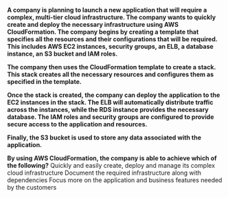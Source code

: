 **A company is planning to launch a new application that will require a complex, multi-tier cloud infrastructure. The company wants to quickly create and deploy the necessary infrastructure using AWS CloudFormation. The company begins by creating a template that specifies all the resources and their configurations that will be required. This includes AWS EC2 instances, security groups, an ELB, a database instance, an S3 bucket and IAM roles.**

**The company then uses the CloudFormation template to create a stack. This stack creates all the necessary resources and configures them as specified in the template.**

**Once the stack is created, the company can deploy the application to the EC2 instances in the stack. The ELB will automatically distribute traffic across the instances, while the RDS instance provides the necessary database. The IAM roles and security groups are configured to provide secure access to the application and resources.**

**Finally, the S3 bucket is used to store any data associated with the application.**

**By using AWS CloudFormation, the company is able to achieve which of the following?**
Quickly and easily create, deploy and manage its complex cloud infrastructure
Document the required infrastructure along with dependencies
Focus more on the application and business features needed by the customers



